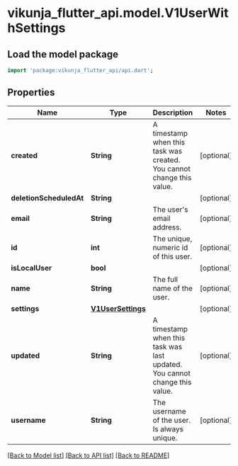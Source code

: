 # vikunja_flutter_api.model.V1UserWithSettings

## Load the model package
```dart
import 'package:vikunja_flutter_api/api.dart';
```

## Properties
Name | Type | Description | Notes
------------ | ------------- | ------------- | -------------
**created** | **String** | A timestamp when this task was created. You cannot change this value. | [optional] 
**deletionScheduledAt** | **String** |  | [optional] 
**email** | **String** | The user's email address. | [optional] 
**id** | **int** | The unique, numeric id of this user. | [optional] 
**isLocalUser** | **bool** |  | [optional] 
**name** | **String** | The full name of the user. | [optional] 
**settings** | [**V1UserSettings**](V1UserSettings.md) |  | [optional] 
**updated** | **String** | A timestamp when this task was last updated. You cannot change this value. | [optional] 
**username** | **String** | The username of the user. Is always unique. | [optional] 

[[Back to Model list]](../README.md#documentation-for-models) [[Back to API list]](../README.md#documentation-for-api-endpoints) [[Back to README]](../README.md)


